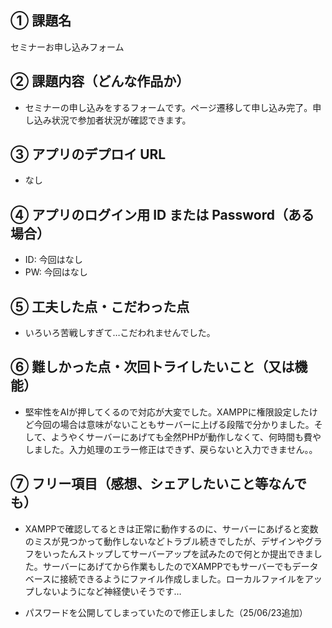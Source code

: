 ## ① 課題名

セミナーお申し込みフォーム

## ② 課題内容（どんな作品か）

- セミナーの申し込みをするフォームです。ページ遷移して申し込み完了。申し込み状況で参加者状況が確認できます。

## ③ アプリのデプロイ URL

- なし

## ④ アプリのログイン用 ID または Password（ある場合）

- ID: 今回はなし
- PW: 今回はなし

## ⑤ 工夫した点・こだわった点

- いろいろ苦戦しすぎて…こだわれませんでした。

## ⑥ 難しかった点・次回トライしたいこと（又は機能）

- 堅牢性をAIが押してくるので対応が大変でした。XAMPPに権限設定したけど今回の場合は意味がないこともサーバーに上げる段階で分かりました。そして、ようやくサーバーにあげても全然PHPが動作しなくて、何時間も費やしました。入力処理のエラー修正はできず、戻らないと入力できません。。

## ⑦ フリー項目（感想、シェアしたいこと等なんでも）

- XAMPPで確認してるときは正常に動作するのに、サーバーにあげると変数のミスが見つかって動作しないなどトラブル続きでしたが、デザインやグラフをいったんストップしてサーバーアップを試みたので何とか提出できました。サーバーにあげてから作業もしたのでXAMPPでもサーバーでもデータベースに接続できるようにファイル作成しました。ローカルファイルをアップしないようになど神経使いそうです…

- パスワードを公開してしまっていたので修正しました（25/06/23追加）
